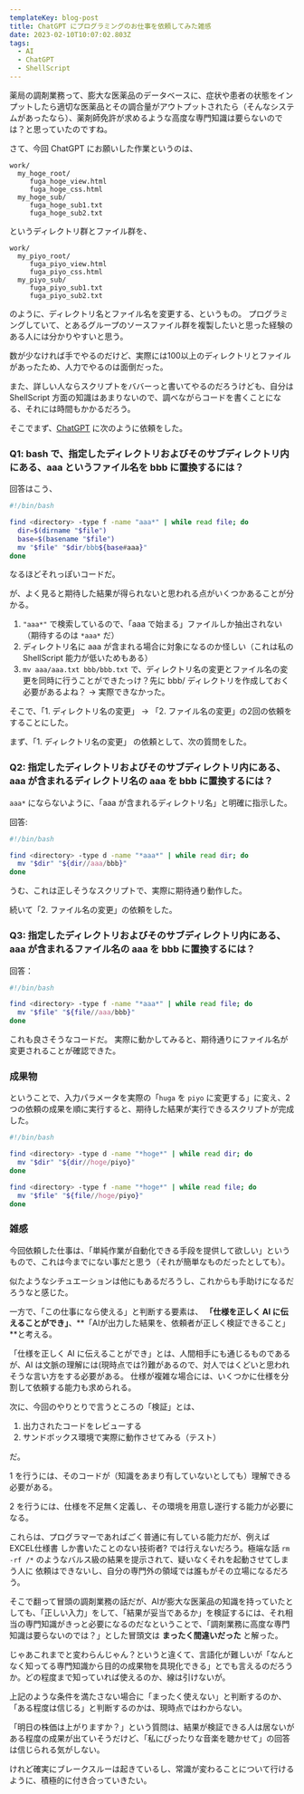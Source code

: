 ```yaml
---
templateKey: blog-post
title: ChatGPT にプログラミングのお仕事を依頼してみた雑感
date: 2023-02-10T10:07:02.803Z
tags:
  - AI
  - ChatGPT
  - ShellScript
---
```


薬局の調剤業務って、膨大な医薬品のデータベースに、症状や患者の状態をインプットしたら適切な医薬品とその調合量がアウトプットされたら（そんなシステムがあったなら）、薬剤師免許が求めるような高度な専門知識は要らないのでは？と思っていたのですね。

さて、今回 ChatGPT にお願いした作業というのは、


```
work/
  my_hoge_root/
     fuga_hoge_view.html
     fuga_hoge_css.html
  my_hoge_sub/
     fuga_hoge_sub1.txt
     fuga_hoge_sub2.txt
```

というディレクトリ群とファイル群を、

```
work/
  my_piyo_root/
     fuga_piyo_view.html
     fuga_piyo_css.html
  my_piyo_sub/
     fuga_piyo_sub1.txt
     fuga_piyo_sub2.txt
```

のように、ディレクトリ名とファイル名を変更する、というもの。
プログラミングしていて、とあるグループのソースファイル群を複製したいと思った経験のある人には分かりやすいと思う。

数が少なければ手でやるのだけど、実際には100以上のディレクトリとファイルがあったため、人力でやるのは面倒だった。

また、詳しい人ならスクリプトをババーっと書いてやるのだろうけども、自分は ShellScript 方面の知識はあまりないので、調べながらコードを書くことになる、それには時間もかかるだろう。

そこでまず、[ChatGPT](https://chat.openai.com/) に次のように依頼をした。


### Q1: bash で、指定したディレクトリおよびそのサブディレクトリ内にある、aaa というファイル名を bbb に置換するには？

回答はこう、

```bash
#!/bin/bash

find <directory> -type f -name "aaa*" | while read file; do
  dir=$(dirname "$file")
  base=$(basename "$file")
  mv "$file" "$dir/bbb${base#aaa}"
done
```

なるほどそれっぽいコードだ。

が、よく見ると期待した結果が得られないと思われる点がいくつかあることが分かる。

1. ``"aaa*"`` で検索しているので、「aaa で始まる」ファイルしか抽出されない（期待するのは ``*aaa*`` だ）
2. ディレクトリ名に aaa が含まれる場合に対象になるのか怪しい（これは私の ShellScript 能力が低いためもある）
3. ``mv aaa/aaa.txt bbb/bbb.txt`` で、ディレクトリ名の変更とファイル名の変更を同時に行うことができたっけ？先に bbb/ ディレクトリを作成しておく必要があるよね？ → 実際できなかった。

そこで、「1. ディレクトリ名の変更」 → 「2. ファイル名の変更」の2回の依頼をすることにした。

まず、「1. ディレクトリ名の変更」 の依頼として、次の質問をした。

### Q2: 指定したディレクトリおよびそのサブディレクトリ内にある、aaa が含まれるディレクトリ名の aaa を bbb に置換するには？

``aaa*`` にならないように、「aaa が含まれるディレクトリ名」と明確に指示した。

回答:

```bash
#!/bin/bash

find <directory> -type d -name "*aaa*" | while read dir; do
  mv "$dir" "${dir//aaa/bbb}"
done
```

うむ、これは正しそうなスクリプトで、実際に期待通り動作した。

続いて「2. ファイル名の変更」の依頼をした。

### Q3: 指定したディレクトリおよびそのサブディレクトリ内にある、aaa が含まれるファイル名の aaa を bbb に置換するには？

回答：

```bash
#!/bin/bash

find <directory> -type f -name "*aaa*" | while read file; do
  mv "$file" "${file//aaa/bbb}"
done
```

これも良さそうなコードだ。
実際に動かしてみると、期待通りにファイル名が変更されることが確認できた。

### 成果物

ということで、入力パラメータを実際の「``huga`` を ``piyo`` に変更する」に変え、2つの依頼の成果を順に実行すると、期待した結果が実行できるスクリプトが完成した。

```bash
#!/bin/bash

find <directory> -type d -name "*hoge*" | while read dir; do
  mv "$dir" "${dir//hoge/piyo}"
done

find <directory> -type f -name "*hoge*" | while read file; do
  mv "$file" "${file//hoge/piyo}"
done
```

### 雑感

今回依頼した仕事は、「単純作業が自動化できる手段を提供して欲しい」というもので、これは今までにない事だと思う（それが簡単なものだったとしても）。

似たようなシチュエーションは他にもあるだろうし、これからも手助けになるだろうなと感じた。

一方で、「この仕事になら使える」と判断する要素は、 **「仕様を正しく AI に伝えることができ」**、**「AIが出力した結果を、依頼者が正しく検証できること」**と考える。

「仕様を正しく AI に伝えることができ」とは、人間相手にも通じるものであるが、AI は文脈の理解には(現時点では?)難があるので、対人ではくどいと思われそうな言い方をする必要がある。
仕様が複雑な場合には、いくつかに仕様を分割して依頼する能力も求められる。

次に、今回のやりとりで言うところの「検証」とは、

1. 出力されたコードをレビューする
2. サンドボックス環境で実際に動作させてみる（テスト）

だ。

1 を行うには、そのコードが（知識をあまり有していないとしても）理解できる必要がある。

2 を行うには、仕様を不足無く定義し、その環境を用意し遂行する能力が必要になる。

これらは、プログラマーであればごく普通に有している能力だが、例えば EXCEL仕様書 しか書いたことのない技術者? では行えないだろう。極端な話 ``rm -rf /*`` のようなバルス級の結果を提示されて、疑いなくそれを起動させてしまう人に 依頼はできないし、自分の専門外の領域では誰もがその立場になるだろう。

そこで翻って冒頭の調剤業務の話だが、AIが膨大な医薬品の知識を持っていたとしても、「正しい入力」をして、「結果が妥当であるか」を検証するには、それ相当の専門知識がきっと必要になるのだなということで、「調剤業務に高度な専門知識は要らないのでは？」とした冒頭文は **まったく間違いだった** と解った。

じゃあこれまでと変わらんじゃん？というと違くて、言語化が難しいが「なんとなく知ってる専門知識から目的の成果物を具現化できる」とでも言えるのだろうか。どの程度まで知っていれば使えるのか、線は引けないが。

上記のような条件を満たさない場合に「まったく使えない」と判断するのか、「ある程度は信じる」と判断するのかは、現時点ではわからない。

「明日の株価は上がりますか？」という質問は、結果が検証できる人は居ないがある程度の成果が出ていそうだけど、「私にぴったりな音楽を聴かせて」の回答は信じられる気がしない。

けれど確実にブレークスルーは起きているし、常識が変わることについて行けるように、積極的に付き合っていきたい。